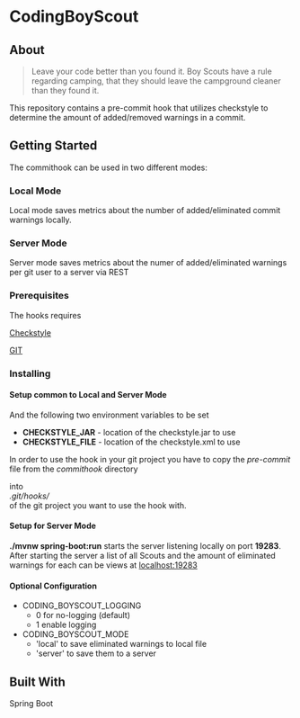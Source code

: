 # CodingBoyScout

## About
>Leave your code better than you found it. Boy Scouts have a rule regarding camping, that they should leave the campground cleaner than they found it.

This repository contains a pre-commit hook that utilizes checkstyle to determine the amount of added/removed warnings in a commit.


## Getting Started

The commithook can be used in two different modes:

### Local Mode
Local mode saves metrics about the number of added/eliminated commit warnings locally.

### Server Mode
Server mode saves metrics about the numer of added/eliminated warnings per git user to a server via REST


### Prerequisites


The hooks requires 
    
[Checkstyle](http://checkstyle.sourceforge.net/)

[GIT](https://git-scm.com/)


### Installing


#### Setup common to Local and Server Mode
And the following two environment variables to be set

* **CHECKSTYLE_JAR** - location of the checkstyle.jar to use
* **CHECKSTYLE_FILE** -  location of the checkstyle.xml to use


In order to use the hook in your git project you have to copy the _pre-commit_ file from the _commithook_ directory  

into   
_.git/hooks/_  
of the git project you want to use the hook with.

#### Setup for Server Mode
**./mvnw spring-boot:run** starts the server listening locally on port **19283**.  
After starting the server a list of all Scouts and the amount of eliminated warnings for each can be views at
[localhost:19283](localhost:19283) 


#### Optional Configuration

* CODING_BOYSCOUT_LOGGING
    * 0 for no-logging (default) 
    * 1 enable logging
* CODING_BOYSCOUT_MODE
    * 'local' to save eliminated warnings to local file
    * 'server' to save them to a server 



## Built With
Spring Boot
